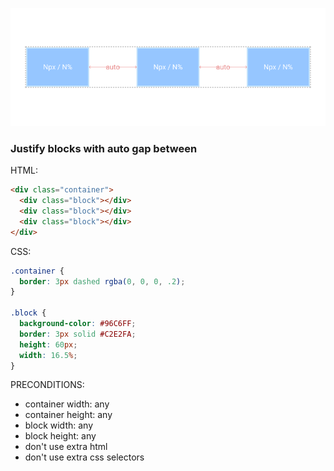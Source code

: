 ![Example 2.4](https://raw.githubusercontent.com/denisnarush/sessions-examples/master/example-2.4/example-2.4.png)
### Justify blocks with auto gap between
HTML:
```html
<div class="container">
  <div class="block"></div>
  <div class="block"></div>
  <div class="block"></div>
</div>
```
CSS:
```css
.container {
  border: 3px dashed rgba(0, 0, 0, .2);
}

.block {
  background-color: #96C6FF;
  border: 3px solid #C2E2FA;
  height: 60px;
  width: 16.5%;
}
```
PRECONDITIONS:
- container width: any
- container height: any
- block width: any
- block height: any
- don't use extra html
- don't use extra css selectors
